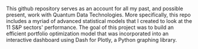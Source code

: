 This github repository serves as an account for all my past, and possible present, work with Quantum Data Technologies. More specifically, this repo includes a myriad of advanced statistical models that I created to look at the 11 S&P sectors' performance. The goal of this project was to build an efficient portfolio optimization model that was incorporated into an interactive dashboard using Dash for Plotly, a Python graphing library. 
